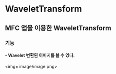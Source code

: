 # WaveletTransform

## MFC 앱을 이용한 WaveletTransform

### 기능
#### - Wavelet 변환된 이미지를 볼 수 있다.
<img= image/image.png>

